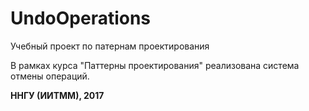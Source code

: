 # UndoOperations
Учебный проект по патернам проектирования

В рамках курса "Паттерны проектирования" реализована система отмены операций.

<b> ННГУ (ИИТММ), 2017 <b>
